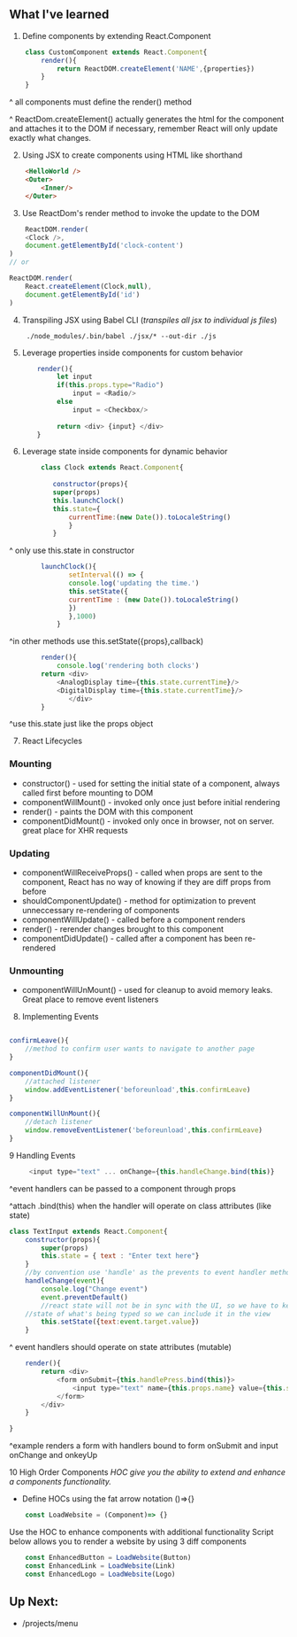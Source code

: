## What I've learned
1. Define components by extending React.Component
```js
	class CustomComponent extends React.Component{
		render(){
			return ReactDOM.createElement('NAME',{properties})
		}
	}
```
^ all components must define the render() method

^ ReactDom.createElement() actually generates the html for the component and attaches it to the DOM if necessary, remember React will only update exactly what changes.

2. Using JSX to create components using HTML like shorthand

```HTML
    <HelloWorld />
    <Outer>
    	<Inner/>
    </Outer>
```
3. Use ReactDom's render method to invoke the update to the DOM

```javascript
    ReactDOM.render(
	<Clock />,
	document.getElementById('clock-content')
)
// or 

ReactDOM.render(
	React.createElement(Clock,null),
	document.getElementById('id')
)
```

4. Transpiling JSX using Babel CLI (*transpiles all jsx to individual js files*)

      ```console
       ./node_modules/.bin/babel ./jsx/* --out-dir ./js
      ```
       
5. Leverage properties inside components for custom behavior
```js
	   render(){
    	    let input 
    	    if(this.props.type="Radio")
    		    input = <Radio/>
    	    else
    		    input = <Checkbox/>
    		
    	    return <div> {input} </div>
       }
```
    
6. Leverage state inside components for dynamic behavior
    
```javascript
	    class Clock extends React.Component{
	    
	       constructor(props){
		   super(props)
		   this.launchClock()
		   this.state={
		       currentTime:(new Date()).toLocaleString()
		       }
	       }
```
     
^ only use this.state in constructor

```javascript 
	    launchClock(){
	           setInterval(() => {
		       console.log('updating the time.')
		       this.setState({ 
		       currentTime : (new Date()).toLocaleString()
		       })
	           },1000)
            }
```
 
^in other methods use this.setState({props},callback)

```javascript 
	    render(){
	        console.log('rendering both clocks')
		return <div>
			<AnalogDisplay time={this.state.currentTime}/>
			<DigitalDisplay time={this.state.currentTime}/>
		       </div>
	    }
```
^use this.state just like the props object

7. React Lifecycles

### Mounting 
* constructor() - used for setting the initial state of a component, always called first before mounting to DOM
* componentWillMount() - invoked only once just before initial rendering
* render() - paints the DOM with this component
* componentDidMount() - invoked only once in browser, not on server. great place for XHR requests

### Updating
* componentWillReceiveProps() - called when props are sent to the component, React has no way of knowing if they are diff props from before
* shouldComponentUpdate() - method for optimization to prevent unneccessary re-rendering of components
* componentWillUpdate() - called before a component renders
* render() - rerender changes brought to this component
* componentDidUpdate() - called after a component has been re-rendered

### Unmounting
* componentWillUnMount() - used for cleanup to avoid memory leaks. Great place to remove event listeners

8. Implementing Events

```javascript

confirmLeave(){
	//method to confirm user wants to navigate to another page
}

componentDidMount(){
	//attached listener
	window.addEventListener('beforeunload',this.confirmLeave)
}

componentWillUnMount(){
	//detach listener
	window.removeEventListener('beforeunload',this.confirmLeave)
}
```
9 Handling Events
```javascript
	 <input type="text" ... onChange={this.handleChange.bind(this)} 
```
^event handlers can be passed to a component through props

^attach .bind(this) when the handler will operate on class attributes (like state)

```javascript
class TextInput extends React.Component{
    constructor(props){
        super(props)
        this.state = { text : "Enter text here"}
    }
    //by convention use 'handle' as the prevents to event handler methods
    handleChange(event){
        console.log("Change event")
        event.preventDefault()
        //react state will not be in sync with the UI, so we have to keep 
	//state of what's being typed so we can include it in the view
        this.setState({text:event.target.value})
    }
```

^ event handlers should operate on state attributes (mutable)

```javascript
    render(){
        return <div>
            <form onSubmit={this.handlePress.bind(this)}>
                <input type="text" name={this.props.name} value={this.state.text} onChange={this.handleChange.bind(this)} onKeyUp={this.handlePress.bind(this)}/>
            </form>
        </div>
    }

}
```
^example renders a form with handlers bound to form onSubmit and input onChange and onkeyUp

10 High Order Components
*HOC give you the ability to extend and enhance a components functionality.*
* Define HOCs using the fat arrow notation ()=>{}
```javascript
	const LoadWebsite = (Component)=> {}
```
Use the HOC to enhance components with additional functionality
Script below allows you to render a website by using 3 diff components
```javascript
	const EnhancedButton = LoadWebsite(Button)
	const EnhancedLink = LoadWebsite(Link)
	const EnhancedLogo = LoadWebsite(Logo)
```
## Up Next:
* /projects/menu